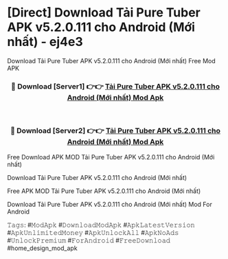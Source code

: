 # [Direct] Download Tải Pure Tuber APK v5.2.0.111 cho Android (Mới nhất) - ej4e3
Download Tải Pure Tuber APK v5.2.0.111 cho Android (Mới nhất) Free Mod APK

<div align="center">
<h3>🔴 Download [Server1] 👉👉 <a href="https://apk-comot.site?title=Tải_Pure_Tuber_APK_v5.2.0.111_cho_Android_(Mới_nhất)">Tải Pure Tuber APK v5.2.0.111 cho Android (Mới nhất) Mod Apk</a></h3><br>

<h3>🔴 Download [Server2] 👉👉 <a href="https://apk-comot.site?title=Tải_Pure_Tuber_APK_v5.2.0.111_cho_Android_(Mới_nhất)">Tải Pure Tuber APK v5.2.0.111 cho Android (Mới nhất) Mod Apk</a></h3>
</div>


Free Download APK MOD Tải Pure Tuber APK v5.2.0.111 cho Android (Mới nhất)

Download Tải Pure Tuber APK v5.2.0.111 cho Android (Mới nhất) 

Free APK MOD Tải Pure Tuber APK v5.2.0.111 cho Android (Mới nhất) 

Download Tải Pure Tuber APK v5.2.0.111 cho Android (Mới nhất) Mod For Android

𝚃𝚊𝚐𝚜: #𝙼𝚘𝚍𝙰𝚙𝚔 #𝙳𝚘𝚠𝚗𝚕𝚘𝚊𝚍𝙼𝚘𝚍𝙰𝚙𝚔 #𝙰𝚙𝚔𝙻𝚊𝚝𝚎𝚜𝚝𝚅𝚎𝚛𝚜𝚒𝚘𝚗 #𝙰𝚙𝚔𝚄𝚗𝚕𝚒𝚖𝚒𝚝𝚎𝚍𝙼𝚘𝚗𝚎𝚢 #𝙰𝚙𝚔𝚄𝚗𝚕𝚘𝚌𝚔𝙰𝚕𝚕 #𝙰𝚙𝚔𝙽𝚘𝙰𝚍𝚜 #𝚄𝚗𝚕𝚘𝚌𝚔𝙿𝚛𝚎𝚖𝚒𝚞𝚖 #𝙵𝚘𝚛𝙰𝚗𝚍𝚛𝚘𝚒𝚍 #𝙵𝚛𝚎𝚎𝙳𝚘𝚠𝚗𝚕𝚘𝚊𝚍 #home_design_mod_apk